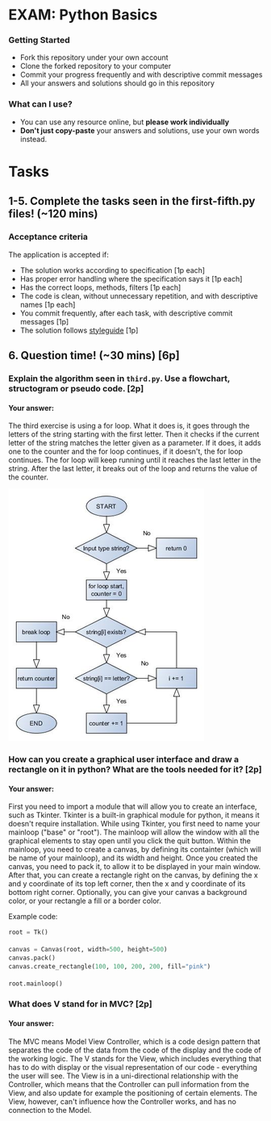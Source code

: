 # EXAM: Python Basics

### Getting Started
 - Fork this repository under your own account
 - Clone the forked repository to your computer
 - Commit your progress frequently and with descriptive commit messages
 - All your answers and solutions should go in this repository

### What can I use?
- You can use any resource online, but **please work individually**
- **Don't just copy-paste** your answers and solutions, use your own words instead.


# Tasks
## 1-5. Complete the tasks seen in the first-fifth.py files! (~120 mins)
### Acceptance criteria
The application is accepted if:
- The solution works according to specification [1p each]
- Has proper error handling where the specification says it [1p each]
- Has the correct loops, methods, filters [1p each]
- The code is clean, without unnecessary repetition, and with descriptive names [1p each]
- You commit frequently, after each task, with descriptive commit messages [1p]
- The solution follows [styleguide](https://github.com/greenfox-academy/teaching-materials/blob/master/styleguide/python.md) [1p]

## 6. Question time! (~30 mins) [6p]

### Explain the algorithm seen in `third.py`. Use a flowchart, structogram or pseudo code. [2p]
#### Your answer:

The third exercise is using a for loop. What it does is, it goes through the letters of the string starting with the first letter. Then it checks if the current letter of the string matches the letter given as a parameter. If it does, it adds one to the counter and the for loop continues, if it doesn't, the for loop continues. The for loop will keep running until it reaches the last letter in the string. After the last letter, it breaks out of the loop and returns the value of the counter.

![alt text](https://github.com/oliviaisarobot/zerda-exam-python/blob/master/forloop.jpg?raw=true "For loop flowchart")

### How can you create a graphical user interface and draw a rectangle on it in python? What are the tools needed for it? [2p]
#### Your answer:

First you need to import a module that will allow you to create an interface, such as Tkinter. Tkinter is a built-in graphical module for python, it means it doesn't require installation. While using Tkinter, you first need to name your mainloop ("base" or "root"). The mainloop will allow the window with all the graphical elements to stay open until you click the quit button. Within the mainloop, you need to create a canvas, by defining its containter (which will be name of your mainloop), and its width and height. Once you created the canvas, you need to pack it, to allow it to be displayed in your main window. After that, you can create a rectangle right on the canvas, by defining the x and y coordinate of its top left corner, then the x and y coordinate of its bottom right corner. Optionally, you can give your canvas a background color, or your rectangle a fill or a border color.

Example code:

```python
root = Tk()

canvas = Canvas(root, width=500, height=500)
canvas.pack()
canvas.create_rectangle(100, 100, 200, 200, fill="pink")

root.mainloop()
```

### What does V stand for in MVC? [2p]
#### Your answer:

The MVC means Model View Controller, which is a code design pattern that separates the code of the data from the code of the display and the code of the working logic. The V stands for the View, which includes everything that has to do with display or the visual representation of our code - everything the user will see. The View is in a uni-directional relationship with the Controller, which means that the Controller can pull information from the View, and also update for example the positioning of certain elements. The View, however, can't influence how the Controller works, and has no connection to the Model.
